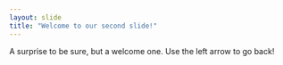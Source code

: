 ```yaml
---
layout: slide
title: "Welcome to our second slide!"
---
```

A surprise to be sure, but a welcome one.
Use the left arrow to go back!
